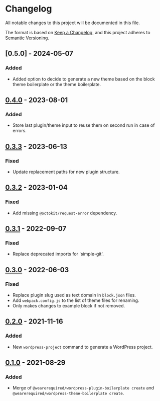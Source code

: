 # Changelog
All notable changes to this project will be documented in this file.

The format is based on [Keep a Changelog](https://keepachangelog.com/en/1.0.0/),
and this project adheres to [Semantic Versioning](https://semver.org/spec/v2.0.0.html).

## [0.5.0] - 2024-05-07

### Added

* Added option to decide to generate a new theme based on the block theme boilerplate or the theme boilerplate.

## [0.4.0] - 2023-08-01

### Added

* Store last plugin/theme input to reuse them on second run in case of errors.

## [0.3.3] - 2023-06-13

### Fixed

* Update replacement paths for new plugin structure.

## [0.3.2] - 2023-01-04

### Fixed
* Add missing `@octokit/request-error` dependency.

## [0.3.1] - 2022-09-07

### Fixed

* Replace deprecated imports for 'simple-git'.

## [0.3.0] - 2022-06-03

### Fixed

* Replace plugin slug used as text domain in `block.json` files.
* Add `webpack.config.js` to the list of theme files for renaming.
* Only makes changes to example block if not removed.

## [0.2.0] - 2021-11-16

### Added

* New `wordpress-project` command to generate a WordPress project.

## [0.1.0] - 2021-08-29

### Added

* Merge of `@wearerequired/wordpress-plugin-boilerplate create` and `@wearerequired/wordpress-theme-boilerplate create`.

[Unreleased]: https://github.com/wearerequired/js/compare/@wearerequired/generate@0.4.0...HEAD
[0.4.0]: https://github.com/wearerequired/js/compare/@wearerequired/generate@0.3.3...@wearerequired/generate@0.4.0
[0.3.3]: https://github.com/wearerequired/js/compare/@wearerequired/generate@0.3.2...@wearerequired/generate@0.3.3
[0.3.2]: https://github.com/wearerequired/js/compare/@wearerequired/generate@0.3.1...@wearerequired/generate@0.3.2
[0.3.1]: https://github.com/wearerequired/js/compare/@wearerequired/generate@0.3.0...@wearerequired/generate@0.3.1
[0.3.0]: https://github.com/wearerequired/js/compare/@wearerequired/generate@0.2.0...@wearerequired/generate@0.3.0
[0.2.0]: https://github.com/wearerequired/js/compare/@wearerequired/generate@0.1.0...@wearerequired/generate@0.2.0
[0.1.0]: https://github.com/wearerequired/js/releases/tag/@wearerequired/generate@0.1.0
